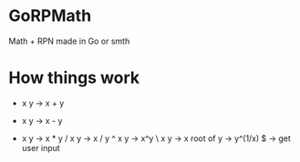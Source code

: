 # GoRPMath
 Math + RPN made in Go or smth
# How things work
 + x y -> x + y
 - x y -> x - y
 * x y -> x * y
 / x y -> x / y
 ^ x y -> x^y
 \ x y -> x root of y -> y^(1/x)
 $ -> get user input